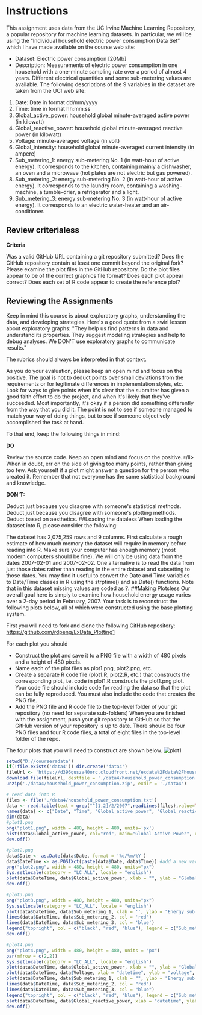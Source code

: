 # Instructions

This assignment uses data from the UC Irvine Machine Learning Repository, a popular repository for machine learning datasets. In particular, we will be using the “Individual household electric power consumption Data Set” which I have made available on the course web site:

* Dataset: Electric power consumption [20Mb]
* Description: Measurements of electric power consumption in one household with a one-minute sampling rate over a period of almost 4 years. Different electrical quantities and some sub-metering values are available.
The following descriptions of the 9 variables in the dataset are taken from the UCI web site:

1. Date: Date in format dd/mm/yyyy
2. Time: time in format hh:mm:ss
3. Global_active_power: household global minute-averaged active power (in kilowatt)
4. Global_reactive_power: household global minute-averaged reactive power (in kilowatt)
5. Voltage: minute-averaged voltage (in volt)
6. Global_intensity: household global minute-averaged current intensity (in ampere)
7. Sub_metering_1: energy sub-metering No. 1 (in watt-hour of active energy). It corresponds to the kitchen, containing mainly a dishwasher, an oven and a microwave (hot plates are not electric but gas powered).
8. Sub_metering_2: energy sub-metering No. 2 (in watt-hour of active energy). It corresponds to the laundry room, containing a washing-machine, a tumble-drier, a refrigerator and a light.
9. Sub_metering_3: energy sub-metering No. 3 (in watt-hour of active energy). It corresponds to an electric water-heater and an air-conditioner.

## Review criterialess 
**Criteria**

Was a valid GitHub URL containing a git repository submitted?
Does the GitHub repository contain at least one commit beyond the original fork?
Please examine the plot files in the GitHub repository. Do the plot files appear to be of the correct graphics file format?
Does each plot appear correct?
Does each set of R code appear to create the reference plot?

## Reviewing the Assignments

Keep in mind this course is about exploratory graphs, understanding the data, and developing strategies. Here's a good quote from a swirl lesson about exploratory graphs: "They help us find patterns in data and understand its properties. They suggest modeling strategies and help to debug analyses. We DON'T use exploratory graphs to communicate results."

The rubrics should always be interpreted in that context.

As you do your evaluation, please keep an open mind and focus on the positive. The goal is not to deduct points over small deviations from the requirements or for legitimate differences in implementation styles, etc. Look for ways to give points when it's clear that the submitter has given a good faith effort to do the project, and when it's likely that they've succeeded. Most importantly, it's okay if a person did something differently from the way that you did it. The point is not to see if someone managed to match your way of doing things, but to see if someone objectively accomplished the task at hand.

To that end, keep the following things in mind:

**DO**

Review the source code.
Keep an open mind and focus on the positive.≤/li>
When in doubt, err on the side of giving too many points, rather than giving too few.
Ask yourself if a plot might answer a question for the person who created it.
Remember that not everyone has the same statistical background and knowledge.

**DON'T:**

Deduct just because you disagree with someone's statistical methods.
Deduct just because you disagree with someone's plotting methods.
Deduct based on aesthetics.
##Loading the dataless 
When loading the dataset into R, please consider the following:

The dataset has 2,075,259 rows and 9 columns. First calculate a rough estimate of how much memory the dataset will require in memory before reading into R. Make sure your computer has enough memory (most modern computers should be fine).
We will only be using data from the dates 2007-02-01 and 2007-02-02. One alternative is to read the data from just those dates rather than reading in the entire dataset and subsetting to those dates.
You may find it useful to convert the Date and Time variables to Date/Time classes in R using the strptime()  and as.Date() functions.
Note that in this dataset missing values are coded as ?.
##Making Plotsless 
Our overall goal here is simply to examine how household energy usage varies over a 2-day period in February, 2007. Your task is to reconstruct the following plots below, all of which were constructed using the base plotting system.

First you will need to fork and clone the following GitHub repository: https://github.com/rdpeng/ExData_Plotting1

For each plot you should

* Construct the plot and save it to a PNG file with a width of 480 pixels and a height of 480 pixels.
* Name each of the plot files as plot1.png, plot2.png, etc.
* Create a separate R code file (plot1.R, plot2.R, etc.) that constructs the corresponding plot, i.e. code in plot1.R constructs the plot1.png plot. Your code file should include code for reading the data so that the plot can be fully reproduced. You must also include the code that creates the PNG file.
* Add the PNG file and R code file to the top-level folder of your git repository (no need for separate sub-folders)
When you are finished with the assignment, push your git repository to GitHub so that the GitHub version of your repository is up to date. There should be four PNG files and four R code files, a total of eight files in the top-level folder of the repo.

The four plots that you will need to construct are shown below.
![plot1](C:Users/Ning/Desktop/ExDataCP1Plot1.png)

```r
setwd("D://courseradata")
if(!file.exists('data4')) dir.create('data4')
fileUrl <- 'https://d396qusza40orc.cloudfront.net/exdata%2Fdata%2Fhousehold_power_consumption.zip'
download.file(fileUrl, destfile = './data4/household_power_consumption.zip')
unzip('./data4/household_power_consumption.zip', exdir = './data4')

# read data into R
files <- file('./data4/household_power_consumption.txt')
data <- read.table(text = grep("^[1,2]/2/2007",readLines(files),value=TRUE), sep = ';', header=TRUE, na.stings = "?")
names(data) <- c("Date", "Time", "Global_active_power", "Global_reactive_power", "Voltage", "Global_intensity", "Sub_metering_1", "Sub_metering_2", "Sub_metering_3")
dim(data)
#plot1.png
png("plot1.png", width = 480, height = 480, units='px')
hist(data$Global_active_power, col="red", main="Global Active Power", xlab="Global Active Power (Kilowatts)")
dev.off()

#plot2.png
data$Date <- as.Date(data$Date, format = '%d/%m/%Y')
data$DateTime <- as.POSIXct(paste(data$Date, data$Time)) #add a new variable "DateTime"
png("plot2.png", width = 480, height = 480, units="px")
Sys.setlocale(category = "LC_ALL", locale = "english")
plot(data$DateTime, data$Global_active_power, xlab = "", ylab = "Global Active Power (kilowatt)", type = "l")
dev.off()

#plot3.png
png("plot3.png", width = 480, height = 480, units="px")
Sys.setlocale(category = "LC_ALL", locale = "english")
plot(data$DateTime, data$Sub_metering_1, xlab = '', ylab = "Energy sub metering", type = "l")
lines(data$DateTime, data$Sub_metering_2, col = 'red')
lines(data$DateTime, data$Sub_metering_3, col = 'blue')
legend("topright", col = c("black", "red", "blue"), legend = c("Sub_metering_1", "Sub_metering_2", "Sub_metering_3"), lwd = 1)
dev.off()

#plot4.png
png("plot4.png", width = 480, height = 480, units = "px")
par(mfrow = c(2,2))
Sys.setlocale(category = "LC_ALL", locale = "english")
plot(data$DateTime, data$Global_active_power, xlab = "", ylab = "Global Active Power", type = "l")
plot(data$DateTime, data$Voltage, xlab = "datetime", ylab = "voltage", type = "l")
plot(data$DateTime, data$Sub_metering_1, xlab = "", ylab = "Energy sub metering", type = "l")
lines(data$DateTime, data$Sub_metering_2, col = "red")
lines(data$DateTime, data$Sub_metering_3, col = "blue")
legend("topright", col = c("black", "red", "blue"), legend = c("Sub_metering_1", "Sub_metering_2", "Sub_metering_3"), lwd = 1)
plot(data$DateTime, data$Global_reactive_power, xlab = "datetime", ylab = "Global_reactive_power", type = "l")
dev.off()
```
